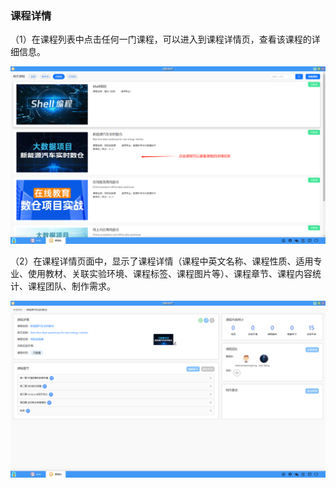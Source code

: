 ### 课程详情
（1）在课程列表中点击任何一门课程，可以进入到课程详情页，查看该课程的详细信息。

![alt text](./coursemake23.png)

（2）在课程详情页面中，显示了课程详情（课程中英文名称、课程性质、适用专业、使用教材、关联实验环境、课程标签、课程图片等）、课程章节、课程内容统计、课程团队、制作需求。

![alt text](./coursemake24.png)